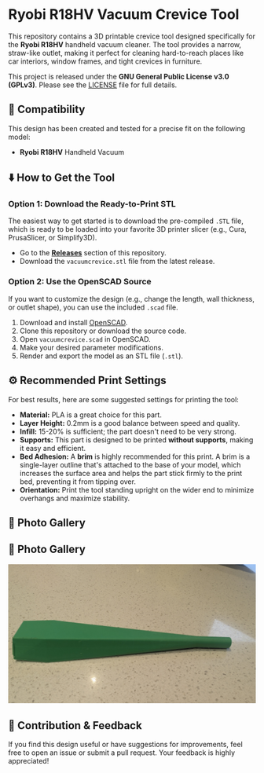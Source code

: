 # Ryobi R18HV Vacuum Crevice Tool

This repository contains a 3D printable crevice tool designed specifically for the **Ryobi R18HV** handheld vacuum cleaner. The tool provides a narrow, straw-like outlet, making it perfect for cleaning hard-to-reach places like car interiors, window frames, and tight crevices in furniture.

This project is released under the **GNU General Public License v3.0 (GPLv3)**. Please see the [LICENSE](https://www.gnu.org/licenses/gpl-3.0.en.html) file for full details.

## 🧰 Compatibility

This design has been created and tested for a precise fit on the following model:

* **Ryobi R18HV** Handheld Vacuum

## ⬇️ How to Get the Tool

### Option 1: Download the Ready-to-Print STL

The easiest way to get started is to download the pre-compiled `.STL` file, which is ready to be loaded into your favorite 3D printer slicer (e.g., Cura, PrusaSlicer, or Simplify3D).

* Go to the **[Releases](https://github.com/YourUsername/YourRepository/releases)** section of this repository.
* Download the `vacuumcrevice.stl` file from the latest release.

### Option 2: Use the OpenSCAD Source

If you want to customize the design (e.g., change the length, wall thickness, or outlet shape), you can use the included `.scad` file.

1.  Download and install [OpenSCAD](https://openscad.org/).
2.  Clone this repository or download the source code.
3.  Open `vacuumcrevice.scad` in OpenSCAD.
4.  Make your desired parameter modifications.
5.  Render and export the model as an STL file (`.stl`).

## ⚙️ Recommended Print Settings

For best results, here are some suggested settings for printing the tool:

* **Material:** PLA is a great choice for this part.
* **Layer Height:** 0.2mm is a good balance between speed and quality.
* **Infill:** 15-20% is sufficient; the part doesn't need to be very strong.
* **Supports:** This part is designed to be printed **without supports**, making it easy and efficient.
* **Bed Adhesion:** A **brim** is highly recommended for this print. A brim is a single-layer outline that's attached to the base of your model, which increases the surface area and helps the part stick firmly to the print bed, preventing it from tipping over.
* **Orientation:** Print the tool standing upright on the wider end to minimize overhangs and maximize stability.

## 📸 Photo Gallery

## 📸 Photo Gallery

![A photo of the 3D-printed crevice tool for the Ryobi R18HV vacuum](images/printed_part.jpg)
## 🤝 Contribution & Feedback

If you find this design useful or have suggestions for improvements, feel free to open an issue or submit a pull request. Your feedback is highly appreciated!
